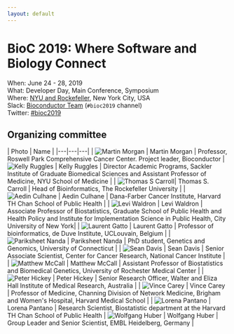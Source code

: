 ```yaml
---
layout: default
---
```

# BioC 2019: Where Software and Biology Connect

When: June 24 - 28, 2019<br />
What: Developer Day, Main Conference, Symposium<br />
Where: [NYU and Rockefeller][venue], New York City, USA<br />
Slack: [Bioconductor Team][] (`#bioc2019` channel)<br />
Twitter: [#bioc2019][tweet]<br />

[tweet]: https://twitter.com/hashtag/bioc2019?f=tweets
[venue]: ./travel-accommodations
[Bioconductor Team]: https://bioc-community.herokuapp.com/

## Organizing committee


| Photo | Name |
|---|---|---|
| ![Martin Morgan][9] | Martin Morgan | Professor, Roswell Park Comprehensive Cancer Center. Project leader, Bioconductor
| ![Kelly Ruggles][4] | Kelly Ruggles | Director Academic Programs, Sackler Institute of Graduate Biomedical Sciences and Assistant Professor of Medicine, NYU School of Medicine |
| ![Thomas S Carroll][5]| Thomas S. Carroll | Head of Bioinformatics, The Rockefeller University |
| ![Aedin Culhane][1] | Aedin Culhane  | Dana-Farber Cancer Institute, Harvard TH Chan School of Public Health |
| ![Levi Waldron][2] | Levi Waldron   | Associate Professor of Biostatistics, Graduate School of Public Health and Health Policy and Institute for Implementation Science in Public Health, City University of New York|
| ![Laurent Gatto][3] | Laurent Gatto  | Professor of bioinformatics, de Duve Institute, UCLouvain, Belgium |
| ![Pariksheet Nanda][6] | Pariksheet Nanda | PhD student, Genetics and Genomics, University of Connecticut |
| ![Sean Davis][7]  | Sean Davis | Senior Associate Scientist, Center for Cancer Research, National Cancer Institute |
| ![Matthew McCall][8] | Matthew McCall | Assistant Professor of Biostatistics and Biomedical Genetics, University of Rochester Medical Center |
| ![Peter Hickey][11] | Peter Hickey | Senior Research Officer, Walter and Eliza Hall Institute of Medical Research, Australia |
| ![Vince Carey][12] | Vince Carey | Professor of Medicine, Channing Division of Network Medicine, Brigham and Women's Hospital, Harvard Medical School |
| ![Lorena Pantano][13] | Lorena Pantano | Research Scientist, Biostatistic department at the Harvard TH Chan School of Public Health
| ![Wolfgang Huber][14] | Wolfgang Huber | Group Leader and Senior Scientist, EMBL Heidelberg, Germany |


[1]: images/Aedin.jpg
[2]: images/Levi.png
[3]: images/LaurentGatto.jpg
[4]: images/KellyRuggles.jpeg
[5]: images/ThomasSCarroll_headshot.png
[6]: images/PariksheetNanda.jpg
[7]: images/SeanDavis.png
[8]: images/MatthewMcCall.jpeg
[9]: images/MartinMorgan.jpg
[11]: images/PeterHickey.jpg
[12]: images/VincentCarey.png
[13]: images/LorenaPantano.jpeg
[14]: images/WolfgangHuber.jpg